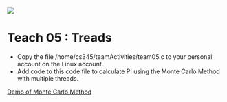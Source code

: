 ![](../images/banner.jpg)

# Teach 05 : Treads

- Copy the file /home/cs345/teamActivities/team05.c to your personal account on the Linux account.
- Add code to this code file to calculate PI using the Monte Carlo Method with multiple threads.

[Demo of Monte Carlo Method](https://academo.org/demos/estimating-pi-monte-carlo/)

